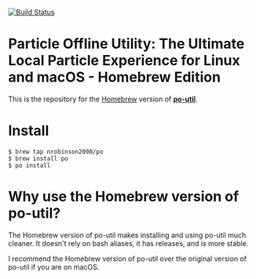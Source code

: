 [![Build Status](https://travis-ci.org/nrobinson2000/homebrew-po.svg?branch=master)](https://travis-ci.org/nrobinson2000/homebrew-po)
# Particle Offline Utility: The Ultimate Local Particle Experience for Linux and macOS - Homebrew Edition

This is the repository for the [Homebrew](http://brew.sh/) version of [**po-util**](https://github.com/nrobinson2000/po-util).

# Install

    $ brew tap nrobinson2000/po
    $ brew install po
    $ po install

# Why use the Homebrew version of po-util?

The Homebrew version of po-util makes installing and using po-util much cleaner.  It doesn't rely on bash aliases, it has releases, and is more stable.

I recommend the Homebrew version of po-util over the original version of po-util if you are on macOS.
